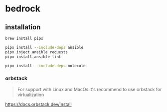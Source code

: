 # bedrock


## installation

```bash
brew install pipx
```

```bash
pipx install --include-deps ansible
pipx inject ansible requests
pipx install ansible-lint
```

```bash
pipx install --include-deps molecule
```

### orbstack

> For support with Linux and MacOs it's recommend to use orbstack for virtualization

https://docs.orbstack.dev/install
